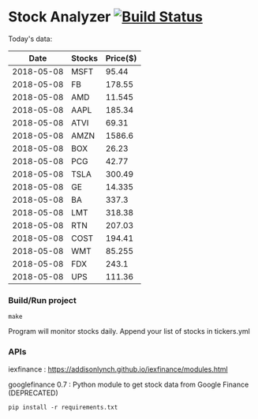 # Stock Analyzer [![Build Status](https://travis-ci.org/ogoyal/StockAnalyzer.svg?branch=master)](https://travis-ci.org/ogoyal/StockAnalyzer)

Today's data:

| Date| Stocks| Price($) | 
| --- | --- | ---  | 
| 2018-05-08| MSFT| 95.44 | 
| 2018-05-08| FB| 178.55 | 
| 2018-05-08| AMD| 11.545 | 
| 2018-05-08| AAPL| 185.34 | 
| 2018-05-08| ATVI| 69.31 | 
| 2018-05-08| AMZN| 1586.6 | 
| 2018-05-08| BOX| 26.23 | 
| 2018-05-08| PCG| 42.77 | 
| 2018-05-08| TSLA| 300.49 | 
| 2018-05-08| GE| 14.335 | 
| 2018-05-08| BA| 337.3 | 
| 2018-05-08| LMT| 318.38 | 
| 2018-05-08| RTN| 207.03 | 
| 2018-05-08| COST| 194.41 | 
| 2018-05-08| WMT| 85.255 | 
| 2018-05-08| FDX| 243.1 | 
| 2018-05-08| UPS| 111.36 | 

### Build/Run project

```
make
```

Program will monitor stocks daily. Append your list of stocks in tickers.yml

### APIs
iexfinance : https://addisonlynch.github.io/iexfinance/modules.html

googlefinance 0.7 : Python module to get stock data from Google Finance (DEPRECATED)

```
pip install -r requirements.txt
```
